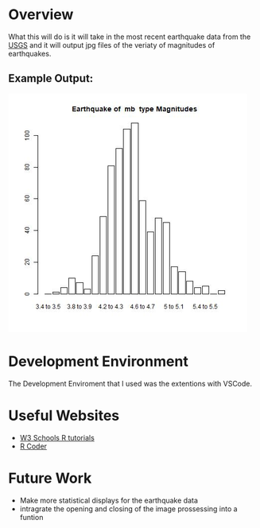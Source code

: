 # Overview

What this will do is it will take in the most recent earthquake data from the [USGS](https://earthquake.usgs.gov/earthquakes/feed/v1.0/csv.php) and it will output jpg files of the veriaty of magnitudes of earthquakes. 

## Example Output:

![graph](./mb.jpeg)

# Development Environment

The Development Enviroment that I used was the extentions with VSCode.

# Useful Websites

- [W3 Schools R tutorials](tps://www.w3schools.com/r)
- [R Coder](https://r-coder.com/)

# Future Work

- Make more statistical displays for the earthquake data
- intragrate the opening and closing of the image prossessing into a funtion

